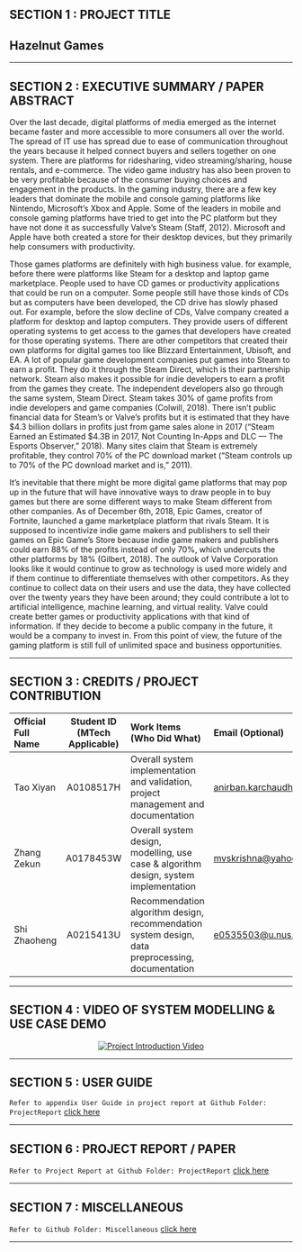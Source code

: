 ## SECTION 1 : PROJECT TITLE
## Hazelnut Games

---

## SECTION 2 : EXECUTIVE SUMMARY / PAPER ABSTRACT

Over the last decade, digital platforms of media emerged as the internet became faster and more accessible to more consumers all over the world. The spread of IT use has spread due to ease of communication throughout the years because it helped connect buyers and sellers together on one system. There are platforms for ridesharing, video streaming/sharing, house rentals, and e-commerce. The video game industry has also been proven to be very profitable because of the consumer buying choices and engagement in the products. In the gaming industry, there are a few key leaders that dominate the mobile and console gaming platforms like Nintendo, Microsoft’s Xbox and Apple. Some of the leaders in mobile and console gaming platforms have tried to get into the PC platform but they have not done it as successfully Valve’s Steam (Staff, 2012). Microsoft and Apple have both created a store for their desktop devices, but they primarily help consumers with productivity.

Those games platforms are definitely with high business value. for example, before there were platforms like Steam for a desktop and laptop game marketplace. People used to have CD games or productivity applications that could be run on a computer. Some people still have those kinds of CDs but as computers have been developed, the CD drive has slowly phased out. For example, before the slow decline of CDs, Valve company created a platform for desktop and laptop computers. They provide users of different operating systems to get access to the games that developers have created for those operating systems. There are other competitors that created their own platforms for digital games too like Blizzard Entertainment, Ubisoft, and EA. A lot of popular game development companies put games into Steam to earn a profit. They do it through the Steam Direct, which is their partnership network. Steam also makes it possible for indie developers to earn a profit from the games they create. The independent developers also go through the same system, Steam Direct. Steam takes 30% of game profits from indie developers and game companies (Colwill, 2018). There isn’t public financial data for Steam’s or Valve’s profits but it is estimated that they have $4.3 billion dollars in profits just from game sales alone in 2017 (“Steam Earned an Estimated $4.3B in 2017, Not Counting In-Apps and DLC — The Esports Observer,” 2018). Many sites claim that Steam is extremely profitable, they control 70% of the PC download market (“Steam controls up to 70% of the PC download market and is,” 2011).

It’s inevitable that there might be more digital game platforms that may pop up in the future that will have innovative ways to draw people in to buy games but there are some different ways to make Steam different from other companies.
As of December 6th, 2018, Epic Games, creator of Fortnite, launched a game marketplace platform that rivals Steam. It is supposed to incentivize indie game makers and publishers to sell their games on Epic Game’s Store because indie game makers and publishers could earn 88% of the profits instead of only 70%, which undercuts the other platforms by 18% (Gilbert, 2018). The outlook of Valve Corporation looks like it would continue to grow as technology is used more widely and if them continue to differentiate themselves with other competitors. As they continue to collect data on their users and use the data, they have collected over the twenty years they have been around; they could contribute a lot to artificial intelligence, machine learning, and virtual reality. Valve could create better games or productivity applications with that kind of information. If they decide to become a public company in the future, it would be a company to invest in.
From this point of view, the future of the gaming platform is still full of unlimited space and business opportunities.

---

## SECTION 3 : CREDITS / PROJECT CONTRIBUTION

| Official Full Name  | Student ID (MTech Applicable)  | Work Items (Who Did What) | Email (Optional) |
| :------------ |:---------------:| :-----| :-----|
| Tao Xiyan | A0108517H |Overall system implementation and validation, project management and documentation | anirban.karchaudhuri@gmail.com |
| Zhang Zekun | A0178453W |Overall system design, modelling, use case & algorithm design, system implementation | mvskrishna@yahoo.com |
| Shi Zhaoheng | A0215413U |Recommendation algorithm design, recommendation system design, data preprocessing, documentation | e0535503@u.nus.edu |

---

## SECTION 4 : VIDEO OF SYSTEM MODELLING & USE CASE DEMO
<div align="center">
  <a href="https://onedrive.live.com/?authkey=%21ACTFIiM2IjIR1vI&cid=16C7FE8BA834E5DC&id=16C7FE8BA834E5DC%21918&parId=16C7FE8BA834E5DC%21804&o=OneUp">
    <img src="https://onedrive.gimhoy.com/1drv/aHR0cHM6Ly8xZHJ2Lm1zL3UvcyFBbXl4Tk9MYy1PU2FqSEtQdUl4ZGl2a3NmUDQw.jpg" alt="Project Introduction Video">
  </a>
</div>

---

## SECTION 5 : USER GUIDE

`Refer to appendix User Guide in project report at Github Folder: ProjectReport` <a href="https://github.com/2020-IRS-G12/GameRecommender/blob/master/ProjectReport/User%20Guide.pdf">click here</a>

---

## SECTION 6 : PROJECT REPORT / PAPER

`Refer to Project Report at Github Folder: ProjectReport` <a href="https://github.com/hedink/Test/blob/main/ProjectReport/Project%20Report.docx">click here</a>

---

## SECTION 7 : MISCELLANEOUS

`Refer to Github Folder: Miscellaneous` <a href="https://github.com/hedink/Test/blob/main/ProjectReport/Project%20Report.docx">click here</a>

---

